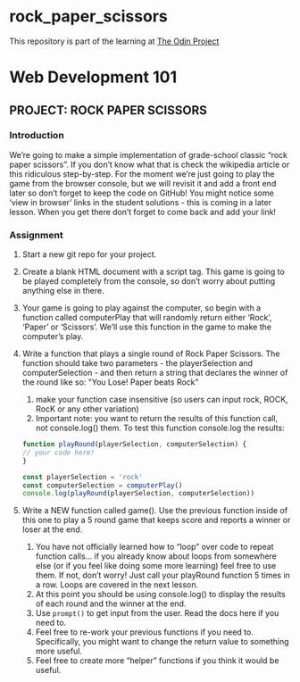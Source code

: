 # rock_paper_scissors
This repository is part of the learning at [The Odin Project](https://www.theodinproject.com/)

# Web Development 101
## PROJECT: ROCK PAPER SCISSORS

### Introduction

We’re going to make a simple implementation of grade-school classic “rock paper 
scissors”. If you don’t know what that is check the wikipedia article or this 
ridiculous step-by-step. For the moment we’re just going to play the game from 
the browser console, but we will revisit it and add a front end later so don’t 
forget to keep the code on GitHub! You might notice some ‘view in browser’ links
in the student solutions - this is coming in a later lesson. When you get there 
don’t forget to come back and add your link!

### Assignment

1. Start a new git repo for your project.
2. Create a blank HTML document with a script tag. This game is going to be played 
completely from the console, so don’t worry about putting anything else in there.
3. Your game is going to play against the computer, so begin with a function called 
computerPlay that will randomly return either ‘Rock’, ‘Paper’ or ‘Scissors’. 
We’ll use this function in the game to make the computer’s play.
4. Write a function that plays a single round of Rock Paper Scissors. The function 
should take two parameters - the playerSelection and computerSelection - and 
then return a string that declares the winner of the round like so: "You Lose! 
Paper beats Rock"
    1. make your function case insensitive (so users can input rock, ROCK, RocK or any 
other variation)
    2. Important note: you want to return the results of this function call, not 
console.log() them. To test this function console.log the results:

    ```javascript
    function playRound(playerSelection, computerSelection) {
	// your code here!
    }
    
    const playerSelection = 'rock'
    const computerSelection = computerPlay()
    console.log(playRound(playerSelection, computerSelection))
    ```

5. Write a NEW function called game(). Use the previous function inside of this one to play a 5 round game that keeps score and reports a winner or loser at the end.
    1. You have not officially learned how to “loop” over code to repeat function calls… if you already know about loops from somewhere else (or if you feel like doing some more learning) feel free to use them. If not, don’t worry! Just call your playRound function 5 times in a row. Loops are covered in the next lesson.
    2. At this point you should be using console.log() to display the results of each round and the winner at the end.
    3. Use `prompt()` to get input from the user. Read the docs here if you need to.
    4. Feel free to re-work your previous functions if you need to. Specifically, you might want to change the return value to something more useful.
    5. Feel free to create more “helper” functions if you think it would be useful.

